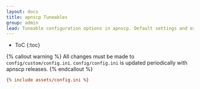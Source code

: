 ```yaml
---
layout: docs
title: apnscp Tuneables
group: admin
lead: Tuneable configuration options in apnscp. Default settings and explanations.
---
```

* ToC
{:toc}

{% callout warning %}
All changes must be made to `config/custom/config.ini`. `config/config.ini` is updated periodically with apnscp releases.
{% endcallout %}

``` ini
{% include assets/config.ini %}
```